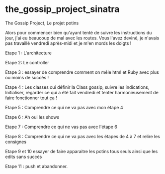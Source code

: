 # the_gossip_project_sinatra

The Gossip Project, Le projet potins

Alors pour commencer bien qu'ayant tenté de suivre les instructions du jour, j'ai eu beaucoup de mal avec les routes. Vous l'avez deviné, je n'avais pas travaillé vendredi après-midi et je m'en mords les doigts !

Etape 1 : L'architecture

Etape 2: Le controller

Etape 3 : essayer de comprendre comment on mêle html et Ruby avec plus ou moins de succès !

Etape 4 : Les classes oui définir la Class gossip, suivre les indications, Initialiser, regarder ce qui a été fait vendredi et tenter harmonieusement de faire fonctionner tout ça ! 

Etape 5 : Comprendre ce qui ne va pas avec mon étape 4

Etape 6 : Ah oui les shows

Etape 7 : Comprendre ce qui ne vas pas avec l'étape 6

Etape 8 : Comprendre ce qui ne va pas avec les étapes de 4 à 7 et relire les consignes

Etape 9 et 10 essayer de faire apparaitre les potins tous seuls ainsi que les edits sans succès

Etape 11 : push et abandonner.
